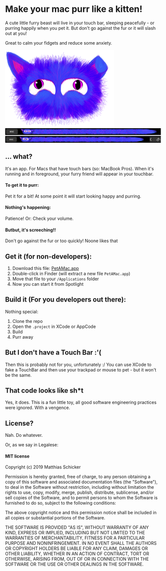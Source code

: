 # Make your mac purr like a kitten!

A cute little furry beast will live in your touch bar, sleeping peacefully - or purring happily when you pet it. But don't go against the fur or it will slash out at you!

Great to calm your fidgets and reduce some anxiety.

![PET](PET.png)
![Screenshot 1](scrsh1.jpg)
![Screenshot 2](scrsh2.jpg)


## ... what?
It's an app. For Macs that have touch bars (so: MacBook Pros).
When it's running and in foreground, your furry friend will appear in your touchbar.

#### To get it to purr: 
Pet it for a bit! At some point it will start looking happy and purring.

#### Nothing's happening:
Patience! Or: Check your volume.

#### Butbut, it's screeching!!
Don't go against the fur or too quickly! Noone likes that

## Get it (for non-developers):

1. Download this file: [PetAMac.app](PetAMac.zip)
2. Double-click in Finder (will extract a new file `PetAMac.app`)
3. Move that file to your `/Applications` folder
4. Now you can start it from Spotlight 

## Build it (For you developers out there):
Nothing special:
1. Clone the repo
2. Open the `.project` in XCode or AppCode
3. Build
4. Purr away

## But I don't have a Touch Bar :'(
Then this is probably not for you, unfortunately :/ You can use XCode to fake a TouchBar and then use your trackpad or mouse to pet - but it won't be the same.

## That code looks like sh*t
Yes, it does. This is a fun little toy, all good software engineering practices were ignored. With a vengence.

## License?
Nah. Do whatever.

Or, as we say in Legalese:
#### MIT license

Copyright (c) 2019 Matthias Schicker

Permission is hereby granted, free of charge, to any person obtaining a copy
of this software and associated documentation files (the "Software"), to deal
in the Software without restriction, including without limitation the rights
to use, copy, modify, merge, publish, distribute, sublicense, and/or sell
copies of the Software, and to permit persons to whom the Software is
furnished to do so, subject to the following conditions:

The above copyright notice and this permission notice shall be included in all
copies or substantial portions of the Software.

THE SOFTWARE IS PROVIDED "AS IS", WITHOUT WARRANTY OF ANY KIND, EXPRESS OR
IMPLIED, INCLUDING BUT NOT LIMITED TO THE WARRANTIES OF MERCHANTABILITY,
FITNESS FOR A PARTICULAR PURPOSE AND NONINFRINGEMENT. IN NO EVENT SHALL THE
AUTHORS OR COPYRIGHT HOLDERS BE LIABLE FOR ANY CLAIM, DAMAGES OR OTHER
LIABILITY, WHETHER IN AN ACTION OF CONTRACT, TORT OR OTHERWISE, ARISING FROM,
OUT OF OR IN CONNECTION WITH THE SOFTWARE OR THE USE OR OTHER DEALINGS IN THE
SOFTWARE.